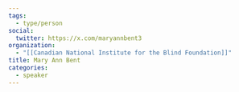 ```yaml
---
tags:
  - type/person
social:
  twitter: https://x.com/maryannbent3
organization:
  - "[[Canadian National Institute for the Blind Foundation]]"
title: Mary Ann Bent
categories:
  - speaker
---
```


